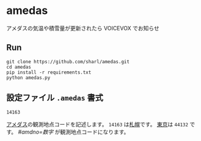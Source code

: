 # amedas

アメダスの気温や積雪量が更新されたら VOICEVOX でお知らせ

## Run

```
git clone https://github.com/sharl/amedas.git
cd amedas
pip install -r requirements.txt
python amedas.py
```

## 設定ファイル `.amedas` 書式
```
14163
```
[アメダス](https://www.jma.go.jp/bosai/amedas/#area_type=japan&area_code=010000)の観測地点コードを記述します。
`14163` は[札幌](https://www.jma.go.jp/bosai/amedas/#amdno=14163)です。
[東京](https://www.jma.go.jp/bosai/amedas/#amdno=44132)は `44132` です。
*#amdno=数字* が観測地点コードになります。
